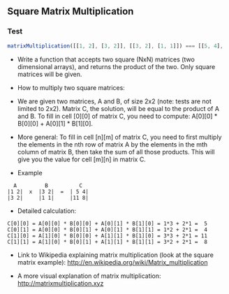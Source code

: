 ## Square Matrix Multiplication

### Test
```js
matrixMultiplication([[1, 2], [3, 2]], [[3, 2], [1, 1]]) === [[5, 4], [11, 8]];
````

- Write a function that accepts two square (NxN) matrices (two dimensional arrays), and returns the product of the two. Only square matrices will be given.

- How to multiply two square matrices:

- We are given two matrices, A and B, of size 2x2 (note: tests are not limited to 2x2). Matrix C, the solution, will be equal to the product of A and B. To fill in cell [0][0] of matrix C, you need to compute: A[0][0] * B[0][0] + A[0][1] * B[1][0].

- More general: To fill in cell [n][m] of matrix C, you need to first multiply the elements in the nth row of matrix A by the elements in the mth column of matrix B, then take the sum of all those products. This will give you the value for cell [m][n] in matrix C.

- Example
```
  A         B          C
|1 2|  x  |3 2|  =  | 5 4|
|3 2|     |1 1|     |11 8|
```
- Detailed calculation:
```
C[0][0] = A[0][0] * B[0][0] + A[0][1] * B[1][0] = 1*3 + 2*1 =  5
C[0][1] = A[0][0] * B[0][1] + A[0][1] * B[1][1] = 1*2 + 2*1 =  4
C[1][0] = A[1][0] * B[0][0] + A[1][1] * B[1][0] = 3*3 + 2*1 = 11
C[1][1] = A[1][0] * B[0][1] + A[1][1] * B[1][1] = 3*2 + 2*1 =  8
```
- Link to Wikipedia explaining matrix multiplication (look at the square matrix example): http://en.wikipedia.org/wiki/Matrix_multiplication

- A more visual explanation of matrix multiplication: http://matrixmultiplication.xyz